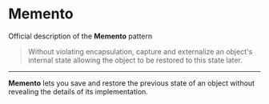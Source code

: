 # Memento

Official description of the **Memento** pattern

> Without violating encapsulation, capture and externalize an object's internal state allowing the object to be restored to this state later.

---

**Memento** lets you save and restore the previous state of an object without revealing the details of its implementation.

